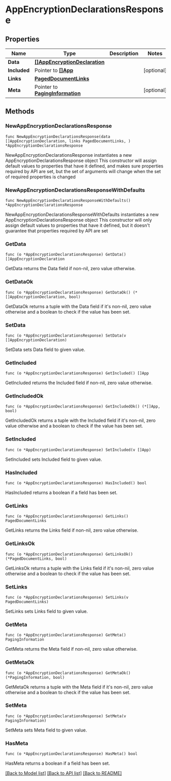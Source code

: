 # AppEncryptionDeclarationsResponse

## Properties

Name | Type | Description | Notes
------------ | ------------- | ------------- | -------------
**Data** | [**[]AppEncryptionDeclaration**](AppEncryptionDeclaration.md) |  | 
**Included** | Pointer to [**[]App**](App.md) |  | [optional] 
**Links** | [**PagedDocumentLinks**](PagedDocumentLinks.md) |  | 
**Meta** | Pointer to [**PagingInformation**](PagingInformation.md) |  | [optional] 

## Methods

### NewAppEncryptionDeclarationsResponse

`func NewAppEncryptionDeclarationsResponse(data []AppEncryptionDeclaration, links PagedDocumentLinks, ) *AppEncryptionDeclarationsResponse`

NewAppEncryptionDeclarationsResponse instantiates a new AppEncryptionDeclarationsResponse object
This constructor will assign default values to properties that have it defined,
and makes sure properties required by API are set, but the set of arguments
will change when the set of required properties is changed

### NewAppEncryptionDeclarationsResponseWithDefaults

`func NewAppEncryptionDeclarationsResponseWithDefaults() *AppEncryptionDeclarationsResponse`

NewAppEncryptionDeclarationsResponseWithDefaults instantiates a new AppEncryptionDeclarationsResponse object
This constructor will only assign default values to properties that have it defined,
but it doesn't guarantee that properties required by API are set

### GetData

`func (o *AppEncryptionDeclarationsResponse) GetData() []AppEncryptionDeclaration`

GetData returns the Data field if non-nil, zero value otherwise.

### GetDataOk

`func (o *AppEncryptionDeclarationsResponse) GetDataOk() (*[]AppEncryptionDeclaration, bool)`

GetDataOk returns a tuple with the Data field if it's non-nil, zero value otherwise
and a boolean to check if the value has been set.

### SetData

`func (o *AppEncryptionDeclarationsResponse) SetData(v []AppEncryptionDeclaration)`

SetData sets Data field to given value.


### GetIncluded

`func (o *AppEncryptionDeclarationsResponse) GetIncluded() []App`

GetIncluded returns the Included field if non-nil, zero value otherwise.

### GetIncludedOk

`func (o *AppEncryptionDeclarationsResponse) GetIncludedOk() (*[]App, bool)`

GetIncludedOk returns a tuple with the Included field if it's non-nil, zero value otherwise
and a boolean to check if the value has been set.

### SetIncluded

`func (o *AppEncryptionDeclarationsResponse) SetIncluded(v []App)`

SetIncluded sets Included field to given value.

### HasIncluded

`func (o *AppEncryptionDeclarationsResponse) HasIncluded() bool`

HasIncluded returns a boolean if a field has been set.

### GetLinks

`func (o *AppEncryptionDeclarationsResponse) GetLinks() PagedDocumentLinks`

GetLinks returns the Links field if non-nil, zero value otherwise.

### GetLinksOk

`func (o *AppEncryptionDeclarationsResponse) GetLinksOk() (*PagedDocumentLinks, bool)`

GetLinksOk returns a tuple with the Links field if it's non-nil, zero value otherwise
and a boolean to check if the value has been set.

### SetLinks

`func (o *AppEncryptionDeclarationsResponse) SetLinks(v PagedDocumentLinks)`

SetLinks sets Links field to given value.


### GetMeta

`func (o *AppEncryptionDeclarationsResponse) GetMeta() PagingInformation`

GetMeta returns the Meta field if non-nil, zero value otherwise.

### GetMetaOk

`func (o *AppEncryptionDeclarationsResponse) GetMetaOk() (*PagingInformation, bool)`

GetMetaOk returns a tuple with the Meta field if it's non-nil, zero value otherwise
and a boolean to check if the value has been set.

### SetMeta

`func (o *AppEncryptionDeclarationsResponse) SetMeta(v PagingInformation)`

SetMeta sets Meta field to given value.

### HasMeta

`func (o *AppEncryptionDeclarationsResponse) HasMeta() bool`

HasMeta returns a boolean if a field has been set.


[[Back to Model list]](../README.md#documentation-for-models) [[Back to API list]](../README.md#documentation-for-api-endpoints) [[Back to README]](../README.md)


